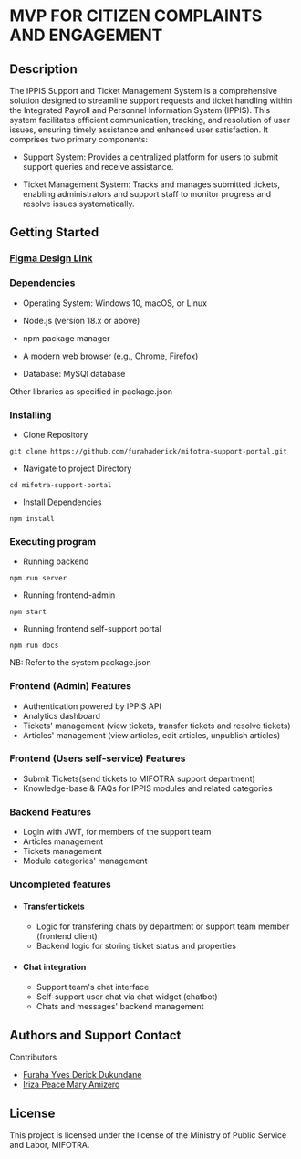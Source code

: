 # MVP FOR CITIZEN COMPLAINTS AND ENGAGEMENT
## Description
The IPPIS Support and Ticket Management System is a comprehensive solution designed to streamline support requests and ticket handling within the Integrated Payroll and Personnel Information System (IPPIS). This system facilitates efficient communication, tracking, and resolution of user issues, ensuring timely assistance and enhanced user satisfaction. It comprises two primary components:

* Support System: Provides a centralized platform for users to submit support queries and receive assistance.

* Ticket Management System: Tracks and manages submitted tickets, enabling administrators and support staff to monitor progress and resolve issues systematically.

## Getting Started

### [Figma Design Link](https://www.figma.com/design/367POtmT2TsJ0HpirjviBn/SUPPORT?m=auto&t=CrnksYIkd4S7DFRS-6)


### Dependencies
* Operating System: Windows 10, macOS, or Linux

* Node.js (version 18.x or above)

* npm package manager

* A modern web browser (e.g., Chrome, Firefox)

* Database: MySQl database

Other libraries as specified in package.json

### Installing
* Clone Repository
 ```
git clone https://github.com/furahaderick/mifotra-support-portal.git
 ```
* Navigate to project Directory
 ```
cd mifotra-support-portal
 ```
* Install Dependencies
 ```
npm install
 ```
### Executing program
* Running backend
```
npm run server
```
* Running frontend-admin
```
npm start
```
* Running frontend self-support portal
```
npm run docs
```
NB: Refer to the system package.json

### Frontend (Admin) Features

* Authentication powered by IPPIS API
* Analytics dashboard
* Tickets' management (view tickets, transfer tickets and resolve tickets)
* Articles' management (view articles, edit articles, unpublish articles)

### Frontend (Users self-service) Features

* Submit Tickets(send tickets to MIFOTRA support department)
* Knowledge-base & FAQs for IPPIS modules and related categories

### Backend Features

* Login with JWT, for members of the support team
* Articles management
* Tickets management
* Module categories' management

### Uncompleted features
* #### Transfer tickets
  * Logic for transfering chats by department or support team member (frontend client)
  * Backend logic for storing ticket status and properties
* #### Chat integration
  * Support team's chat interface
  * Self-support user chat via chat widget (chatbot)
  * Chats and messages' backend management

## Authors and Support Contact

Contributors
- [Furaha Yves Derick Dukundane](mailto:yvesderricks@gmail.com)
- [Iriza Peace Mary Amizero](mailto:irizapeace@gmail.com)

## License

This project is licensed under the license of the Ministry of Public Service and Labor, MIFOTRA.

